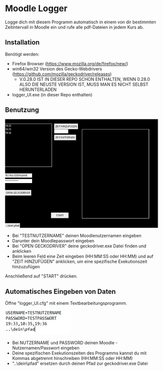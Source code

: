 # Moodle Logger 
Logge dich mit diesem Programm automatisch in einem von dir bestimmten Zeitintervall in Moodle ein und rufe alle pdf-Dateien in jedem Kurs ab.

## Installation
Benötigt werden:
- Firefox Browser (https://www.mozilla.org/de/firefox/new/)
- win64/win32 Version des Gecko-Webdrivers (https://github.com/mozilla/geckodriver/releases)
  - V.0.28.0 IST IN DIESER REPO SCHON ENTHALTEN, WENN 0.28.0 ALSO DIE NEUSTE VERSION IST, MUSS MAN ES NICHT SELBST HERUNTERLADEN
- logger_UI.exe (in dieser Repo enthalten)

## Benutzung
![](/example.PNG)

- Bei "TESTNUTZERNAME" deinen Moodlenutzernamen eingeben
- Darunter dein Moodlepasswort eingeben
- Bei "OPEN GECKODRIVER" deine geckodriver.exe Datei finden und anklicken
- Beim leeren Feld eine Zeit eingeben (HH:MM:SS oder HH:MM) und auf "ZEIT HINZUFÜGEN" anklicken, um eine spezifische Exekutionszeit hinzuzufügen

Anschließend auf "START" drücken.

## Automatisches Eingeben von Daten
Öffne "logger_UI.cfg" mit einem Textbearbeitungsprogramm.

![](/cfg_example.PNG)

- Bei NUTZERNAME und PASSWORD deinen Moodle - Nutzernamen/Passwort eingeben
- Deine spezifischen Exekutionszeiten des Programms kannst du mit Kommas abgetrennt hinschreiben (HH:MM:SS oder HH:MM)
- "..\dein\pfad" ersetzen durch deinen Pfad zur geckodriver.exe Datei 
